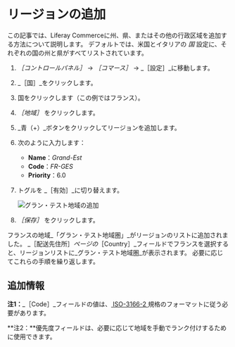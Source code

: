 # リージョンの追加

この記事では、Liferay Commerceに州、県、またはその他の行政区域を追加する方法について説明します。 デフォルトでは、米国とイタリアの _国_ 設定に、それぞれの国の州と県がすべてリストされています。

1. _［コントロールパネル］_ → _［コマース］_ → _［設定］_に移動します。
1. _［国］_をクリックします。
1. 国をクリックします（この例ではフランス）。
1. _［地域］_ をクリックします。
1. _青（+）_ボタンをクリックしてリージョンを追加します。
1. 次のように入力します：
    * **Name**：_Grand-Est_
    * **Code**：_FR-GES_
    * **Priority**：6.0
1. トグルを _［有効］_に切り替えます。

    ![グラン・テスト地域の追加](./adding-regions/images/01.png)
1. _［保存］_ をクリックします。

フランスの地域_「グラン・テスト地域圏」_がリージョンのリストに追加されました。 _［配送先住所］_ページの_［Country］_フィールドでフランスを選択すると、リージョンリストに_グラン・テスト地域圏_が表示されます。 必要に応じてこれらの手順を繰り返します。

## 追加情報

**注1：**_［Code］_フィールドの値は、[ ISO-3166-2 ](https://ipfs.io/ipfs/QmXoypizjW3WknFiJnKLwHCnL72vedxjQkDDP1mXWo6uco/wiki/ISO_3166-2.html)規格のフォーマットに従う必要があります。

**注2：**優先度フィールドは、必要に応じて地域を手動でランク付けするために使用できます。
